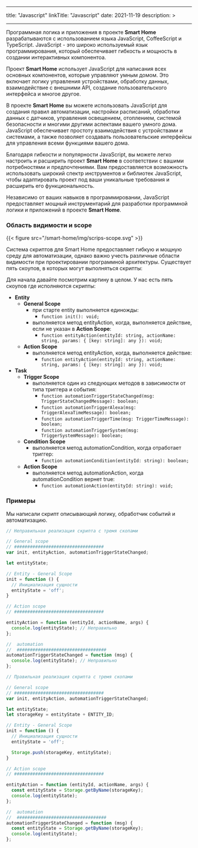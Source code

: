 
---
title: "Javascript"
linkTitle: "Javascript"
date: 2021-11-19
description: >
  
---

Программная логика и приложения в проекте **Smart Home** разрабатываются с использованием языка JavaScript, CoffeeScript и TypeScript. 
JavaScript - это широко используемый язык программирования, который обеспечивает гибкость и мощность в создании 
интерактивных компонентоа.

Проект **Smart Home** использует JavaScript для написания всех основных компонентов, которые управляют умным домом.
Это включает логику управления устройствами, обработку данных, взаимодействие с внешними API, создание пользовательского 
интерфейса и многое другое.

В проекте **Smart Home** вы можете использовать JavaScript для создания правил автоматизации, настройки расписаний, 
обработки данных с датчиков, управления освещением, отоплением, системой безопасности и многими другими аспектами вашего
умного дома. JavaScript обеспечивает простоту взаимодействия с устройствами и системами, а также позволяет создавать
пользовательские интерфейсы для управления всеми функциями вашего дома.

Благодаря гибкости и популярности JavaScript, вы можете легко настроить и расширить проект **Smart Home** в соответствии 
с вашими потребностями и предпочтениями. Вам предоставляется возможность использовать широкий спектр инструментов и 
библиотек JavaScript, чтобы адаптировать проект под ваши уникальные требования и расширить его функциональность.

Независимо от ваших навыков в программировании, JavaScript предоставляет мощный инструментарий для разработки программной
логики и приложений в проекте **Smart Home**.

### Область видимости и scope

{{< figure src="/smart-home/img/scrips-scope.svg" >}}

Система скриптов для Smart Home предоставляет гибкую и мощную среду для автоматизации, однако важно учесть различные
области видимости при проектировании программной архитектуры. Существует пять скоупов, в которых могут выполняться
скрипты:

Для начала давайте посмотрим картину в целом. У нас есть пять скоупов где исполняются скрипты:
* **Entity**
  * **General Scope**
    * при старте entity выполняется единожды:
      * `function init(): void;`
    * выполняется метод entityAction, когда, выполняется действие, если не указан в **Action Scope**:
      * `function entityAction(entityId: string, actionName: string, params: { [key: string]: any }): void;`
  * **Action Scope**
    * выполняется метод entityAction, когда, выполняется действие:
      * `function entityAction(entityId: string, actionName: string, params: { [key: string]: any }): void;`
* **Task**
  * **Trigger Scope**
    * выполняется один из следующих методов в зависимости от типа триггера и события:
      * `function automationTriggerStateChanged(msg: TriggerStateChangedMessage): boolean;`
      * `function automationTriggerAlexa(msg: TriggerAlexaTimeMessage): boolean;`
      * `function automationTriggerTime(msg: TriggerTimeMessage): boolean;`
      * `function automationTriggerSystem(msg: TriggerSystemMessage): boolean;`
  * **Condition Scope**
    * выполняется метод automationCondition, когда отработает триггер:
      * `function automationCondition(entityId: string): boolean;`
  * **Action Scope**
    * выполняется метод automationAction, когда automationCondition вернет true:
      * `function automationAction(entityId: string): void;`

### Примеры

Мы написали скрипт описывающий логику, обработчик событий и автоматизацию. 

```javascript
// Неправильная реализация скрипта с тремя скопами

// General scope
// ##################################
var init, entityAction, automationTriggerStateChanged;

let entityState;

// Entity - General Scope
init = function () {
  // Инициализация сущности
  entityState = 'off';
}

// Action scope
// ##################################

entityAction = function (entityId, actionName, args) {
  console.log(entityState); // Неправильно
};

//  automation
//  ##################################
automationTriggerStateChanged = function (msg) {
  console.log(entityState); // Неправильно
};
```

```javascript
// Правильная реализация скрипта с тремя скопами

// General scope
// ##################################
var init, entityAction, automationTriggerStateChanged;

let entityState;
let storageKey = entityState + ENTITY_ID;

// Entity - General Scope
init = function () {
  // Инициализация сущности
  entityState = 'off';

  Storage.push(storageKey, entityState);
}

// Action scope
// ##################################

entityAction = function (entityId, actionName, args) {
  const entityState = Storage.getByName(storageKey);
  console.log(entityState);
};

//  automation
//  ##################################
automationTriggerStateChanged = function (msg) {
  const entityState = Storage.getByName(storageKey);
  console.log(entityState);
};
```
